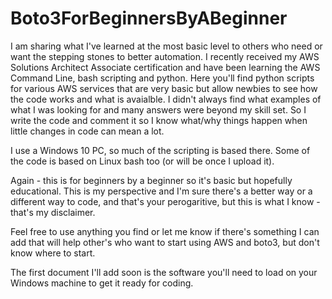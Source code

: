 # Boto3ForBeginnersByABeginner
I am sharing what I've learned at the most basic level to others who need or want the stepping stones to better automation. I recently received my AWS Solutions Architect Associate certification and have been learning the AWS Command Line, bash scripting and python.
Here you'll find python scripts for various AWS services that are very basic but allow newbies to see how the code works and what is avaialble.
I didn't always find what examples of what I was looking for and many answers were beyond my skill set. So I write the code and comment it so I know what/why things happen when little changes in code can mean a lot.

I use a Windows 10 PC, so much of the scripting is based there. Some of the code is based on Linux bash too (or will be once I upload it).

Again - this is for beginners by a beginner so it's basic but hopefully educational. This is my perspective and I'm sure there's a better way or a different way to code, and that's your perogaritive, but this is what I know  - that's my disclaimer.

Feel free to use anything you find or let me know if there's something I can add that will help other's who want to start using AWS and boto3, but don't know where to start.

The first document I'll add soon is the software you'll need to load on your Windows machine to get it ready for coding.
